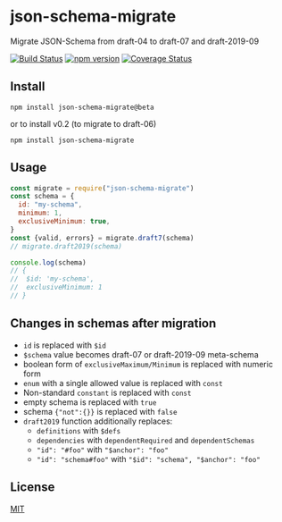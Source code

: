 # json-schema-migrate

Migrate JSON-Schema from draft-04 to draft-07 and draft-2019-09

[![Build Status](https://travis-ci.org/epoberezkin/json-schema-migrate.svg?branch=master)](https://travis-ci.org/epoberezkin/json-schema-migrate)
[![npm version](https://badge.fury.io/js/json-schema-migrate.svg)](http://badge.fury.io/js/json-schema-migrate)
[![Coverage Status](https://coveralls.io/repos/github/epoberezkin/json-schema-migrate/badge.svg?branch=master)](https://coveralls.io/github/epoberezkin/json-schema-migrate?branch=master)

## Install

```
npm install json-schema-migrate@beta
```

or to install v0.2 (to migrate to draft-06)

```
npm install json-schema-migrate
```

## Usage

```javascript
const migrate = require("json-schema-migrate")
const schema = {
  id: "my-schema",
  minimum: 1,
  exclusiveMinimum: true,
}
const {valid, errors} = migrate.draft7(schema)
// migrate.draft2019(schema)

console.log(schema)
// {
//  $id: 'my-schema',
//  exclusiveMinimum: 1
// }
```

## Changes in schemas after migration

- `id` is replaced with `$id`
- `$schema` value becomes draft-07 or draft-2019-09 meta-schema
- boolean form of `exclusiveMaximum/Minimum` is replaced with numeric form
- `enum` with a single allowed value is replaced with `const`
- Non-standard `constant` is replaced with `const`
- empty schema is replaced with `true`
- schema `{"not":{}}` is replaced with `false`
- `draft2019` function additionally replaces:
  - `definitions` with `$defs`
  - `dependencies` with `dependentRequired` and `dependentSchemas`
  - `"id": "#foo"` with `"$anchor": "foo"`
  - `"id": "schema#foo"` with `"$id": "schema", "$anchor": "foo"`

## License

[MIT](https://github.com/epoberezkin/json-schema-migrate/blob/master/LICENSE)
